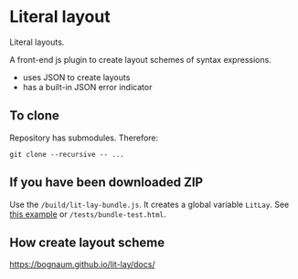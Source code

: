 Literal layout
==============

Literal layouts.

A front-end js plugin to create layout schemes of syntax expressions.

- uses JSON to create layouts
- has a built-in JSON error indicator

To clone
--------

Repository has submodules. Therefore:

`git clone --recursive -- ...`

If you have been downloaded ZIP
------------------------------

Use the `/build/lit-lay-bundle.js`. It creates a global variable `LitLay`. See [this example](https://bognaum.github.io/lit-lay/tests/bundle-test.html) or `/tests/bundle-test.html`.

How create layout scheme
------------------------

<https://bognaum.github.io/lit-lay/docs/>

